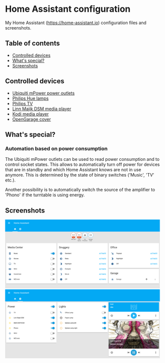 # Home Assistant configuration

My Home Assistant (https://home-assistant.io) configuration files and screenshots.


## Table of contents

* [Controlled devices](#controlled-devices)
* [What's special?](#whats-special)
* [Screenshots](#screenshots)


## Controlled devices

* [Ubiquiti mPower power outlets](https://www.ubnt.com/mfi/mpower/)
* [Philips Hue lamps](http://www2.meethue.com/de-ch/productdetail/philips-hue-white-and-color-ambiance-starter-kit-a19)
* [Philips TV](http://www.mea.philips.com/c-p/47PFL6007H_12/6000-series-smart-led-tv-with-ambilight-spectra-2-and-pixel-precise-hd#see-all-benefits)
* [Linn Majik DSM media player](https://linn.co.uk/hifi-separates/network-music-players/majik)
* [Kodi media player](https://kodi.tv/)
* [OpenGarage cover](https://opengarage.io/)


## What's special?

### Automation based on power consumption

The Ubiquiti mPower outlets can be used to read power consumption and to control socket states. This allows to automatically turn off power for devices that are in standby and which Home Assistant knows are not in use anymore. This is determined by the state of binary switches ('Music', 'TV' etc.).

Another possibility is to automatically switch the source of the amplifier to 'Phono' if the turntable is using energy.


## Screenshots

![Screenshot 1](images/ha01.png)
![Screenshot 2](images/ha02.png)

